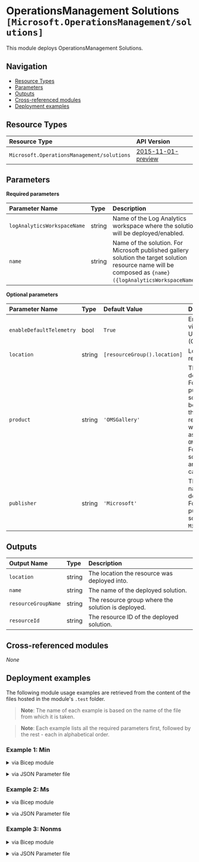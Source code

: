 # OperationsManagement Solutions `[Microsoft.OperationsManagement/solutions]`

This module deploys OperationsManagement Solutions.

## Navigation

- [Resource Types](#Resource-Types)
- [Parameters](#Parameters)
- [Outputs](#Outputs)
- [Cross-referenced modules](#Cross-referenced-modules)
- [Deployment examples](#Deployment-examples)

## Resource Types

| Resource Type | API Version |
| :-- | :-- |
| `Microsoft.OperationsManagement/solutions` | [2015-11-01-preview](https://learn.microsoft.com/en-us/azure/templates/Microsoft.OperationsManagement/2015-11-01-preview/solutions) |

## Parameters

**Required parameters**

| Parameter Name | Type | Description |
| :-- | :-- | :-- |
| `logAnalyticsWorkspaceName` | string | Name of the Log Analytics workspace where the solution will be deployed/enabled. |
| `name` | string | Name of the solution. For Microsoft published gallery solution the target solution resource name will be composed as `{name}({logAnalyticsWorkspaceName})`. |

**Optional parameters**

| Parameter Name | Type | Default Value | Description |
| :-- | :-- | :-- | :-- |
| `enableDefaultTelemetry` | bool | `True` | Enable telemetry via a Globally Unique Identifier (GUID). |
| `location` | string | `[resourceGroup().location]` | Location for all resources. |
| `product` | string | `'OMSGallery'` | The product of the deployed solution. For Microsoft published gallery solution it should be `OMSGallery` and the target solution resource product will be composed as `OMSGallery/{name}`. For third party solution, it can be anything. This is case sensitive. |
| `publisher` | string | `'Microsoft'` | The publisher name of the deployed solution. For Microsoft published gallery solution, it is `Microsoft`. |


## Outputs

| Output Name | Type | Description |
| :-- | :-- | :-- |
| `location` | string | The location the resource was deployed into. |
| `name` | string | The name of the deployed solution. |
| `resourceGroupName` | string | The resource group where the solution is deployed. |
| `resourceId` | string | The resource ID of the deployed solution. |

## Cross-referenced modules

_None_

## Deployment examples

The following module usage examples are retrieved from the content of the files hosted in the module's `.test` folder.
   >**Note**: The name of each example is based on the name of the file from which it is taken.

   >**Note**: Each example lists all the required parameters first, followed by the rest - each in alphabetical order.

<h3>Example 1: Min</h3>

<details>

<summary>via Bicep module</summary>

```bicep
module solutions './Microsoft.OperationsManagement/solutions/main.bicep' = {
  name: '${uniqueString(deployment().name, location)}-test-omsmin'
  params: {
    // Required parameters
    logAnalyticsWorkspaceName: '<logAnalyticsWorkspaceName>'
    name: 'Updates'
    // Non-required parameters
    enableDefaultTelemetry: '<enableDefaultTelemetry>'
  }
}
```

</details>
<p>

<details>

<summary>via JSON Parameter file</summary>

```json
{
  "$schema": "https://schema.management.azure.com/schemas/2019-04-01/deploymentParameters.json#",
  "contentVersion": "1.0.0.0",
  "parameters": {
    // Required parameters
    "logAnalyticsWorkspaceName": {
      "value": "<logAnalyticsWorkspaceName>"
    },
    "name": {
      "value": "Updates"
    },
    // Non-required parameters
    "enableDefaultTelemetry": {
      "value": "<enableDefaultTelemetry>"
    }
  }
}
```

</details>
<p>

<h3>Example 2: Ms</h3>

<details>

<summary>via Bicep module</summary>

```bicep
module solutions './Microsoft.OperationsManagement/solutions/main.bicep' = {
  name: '${uniqueString(deployment().name, location)}-test-omsms'
  params: {
    // Required parameters
    logAnalyticsWorkspaceName: '<logAnalyticsWorkspaceName>'
    name: 'AzureAutomation'
    // Non-required parameters
    enableDefaultTelemetry: '<enableDefaultTelemetry>'
    product: 'OMSGallery'
    publisher: 'Microsoft'
  }
}
```

</details>
<p>

<details>

<summary>via JSON Parameter file</summary>

```json
{
  "$schema": "https://schema.management.azure.com/schemas/2019-04-01/deploymentParameters.json#",
  "contentVersion": "1.0.0.0",
  "parameters": {
    // Required parameters
    "logAnalyticsWorkspaceName": {
      "value": "<logAnalyticsWorkspaceName>"
    },
    "name": {
      "value": "AzureAutomation"
    },
    // Non-required parameters
    "enableDefaultTelemetry": {
      "value": "<enableDefaultTelemetry>"
    },
    "product": {
      "value": "OMSGallery"
    },
    "publisher": {
      "value": "Microsoft"
    }
  }
}
```

</details>
<p>

<h3>Example 3: Nonms</h3>

<details>

<summary>via Bicep module</summary>

```bicep
module solutions './Microsoft.OperationsManagement/solutions/main.bicep' = {
  name: '${uniqueString(deployment().name, location)}-test-omsnonms'
  params: {
    // Required parameters
    logAnalyticsWorkspaceName: '<logAnalyticsWorkspaceName>'
    name: '<<namePrefix>>omsnonms001'
    // Non-required parameters
    enableDefaultTelemetry: '<enableDefaultTelemetry>'
    product: 'nonmsTestSolutionProduct'
    publisher: 'nonmsTestSolutionPublisher'
  }
}
```

</details>
<p>

<details>

<summary>via JSON Parameter file</summary>

```json
{
  "$schema": "https://schema.management.azure.com/schemas/2019-04-01/deploymentParameters.json#",
  "contentVersion": "1.0.0.0",
  "parameters": {
    // Required parameters
    "logAnalyticsWorkspaceName": {
      "value": "<logAnalyticsWorkspaceName>"
    },
    "name": {
      "value": "<<namePrefix>>omsnonms001"
    },
    // Non-required parameters
    "enableDefaultTelemetry": {
      "value": "<enableDefaultTelemetry>"
    },
    "product": {
      "value": "nonmsTestSolutionProduct"
    },
    "publisher": {
      "value": "nonmsTestSolutionPublisher"
    }
  }
}
```

</details>
<p>
